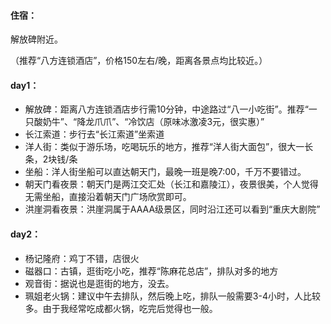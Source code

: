 #### 住宿：

解放碑附近。

（推荐“八方连锁酒店”，价格150左右/晚，距离各景点均比较近。）

#### day1：

- 解放碑：距离八方连锁酒店步行需10分钟，中途路过“八一小吃街”。推荐“一只酸奶牛”、“降龙爪爪”、“冷饮店（原味冰激凌3元，很实惠）”
- 长江索道：步行去“长江索道”坐索道
- 洋人街：类似于游乐场，吃喝玩乐的地方，推荐“洋人街大面包”，很大一长条，2块钱/条
- 坐船：洋人街坐船可以直达朝天门，最晚一班是晚7:00，千万不要错过。
- 朝天门看夜景：朝天门是两江交汇处（长江和嘉陵江），夜景很美，个人觉得无需坐船，直接沿着朝天门广场欣赏即可。
- 洪崖洞看夜景：洪崖洞属于AAAA级景区，同时沿江还可以看到“重庆大剧院”

#### day2：

- 杨记隆府：鸡丁不错，店很火
- 磁器口：古镇，逛街吃小吃，推荐“陈麻花总店”，排队对多的地方
- 观音街：据说也是逛街的地方，没去。
- 珮姐老火锅：建议中午去排队，然后晚上吃，排队一般需要3-4小时，人比较多。由于我经常吃成都火锅，吃完后觉得也一般。
